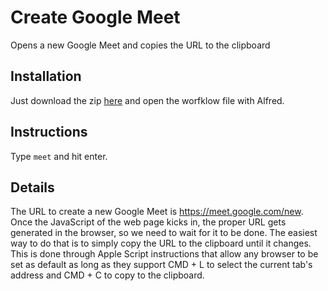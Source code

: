 # Create Google Meet
Opens a new Google Meet and copies the URL to the clipboard

## Installation
Just download the zip [here](https://github.com/davidwebca/alfred-create-google-meet/blob/master/Create%20Google%20Meet.alfredworkflow?raw=true) and open the worfklow file with Alfred.

## Instructions
Type ```meet``` and hit enter.

## Details
The URL to create a new Google Meet is https://meet.google.com/new. Once the JavaScript of the web page kicks in, the proper URL gets generated in the browser, so we need to wait for it to be done. The easiest way to do that is to simply copy the URL to the clipboard until it changes. This is done through Apple Script instructions that allow any browser to be set as default as long as they support CMD + L to select the current tab's address and CMD + C to copy to the clipboard.
